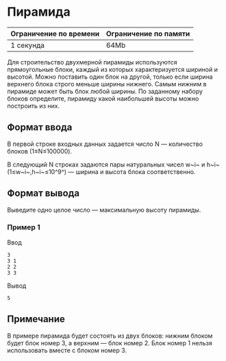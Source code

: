 # Пирамида

| Ограничение по времени |  Ограничение по памяти|
|--|--|
| 1 секунда | 64Mb |

Для строительство двухмерной пирамиды используются прямоугольные блоки, каждый из которых характеризуется шириной и высотой. Можно поставить один блок на другой, только если ширина верхнего блока строго меньше ширины нижнего. Самым нижним в пирамиде может быть блок любой ширины. По заданному набору блоков определите, пирамиду какой наибольшей высоты можно построить из них.

## Формат ввода

В первой строке входных данных задается число N — количество блоков (1≤N≤100000).

В следующий  N  строках задаются пары натуральных чисел  w~i~  и  h~i~  (1≤w~i~,h~i~≤10^9^) — ширина и высота блока соответственно.

## Формат вывода

Выведите одно целое число — максимальную высоту пирамиды.

### Пример 1

Ввод

    3
    3 1
    2 2
    3 3

Вывод

    5

## Примечание

В примере пирамида будет состоять из двух блоков: нижним блоком будет блок номер 3, а верхним — блок номер 2. Блок номер 1 нельзя использовать вместе с блоком номер 3.